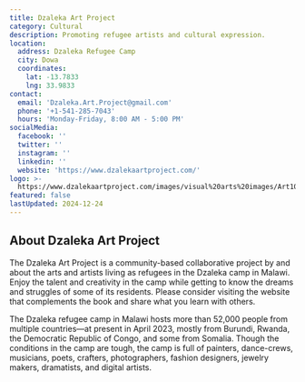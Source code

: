 ```yaml
---
title: Dzaleka Art Project
category: Cultural
description: Promoting refugee artists and cultural expression.
location:
  address: Dzaleka Refugee Camp
  city: Dowa
  coordinates:
    lat: -13.7833
    lng: 33.9833
contact:
  email: 'Dzaleka.Art.Project@gmail.com'
  phone: '+1-541-285-7043'
  hours: 'Monday-Friday, 8:00 AM - 5:00 PM'
socialMedia:
  facebook: ''
  twitter: ''
  instagram: ''
  linkedin: ''
  website: 'https://www.dzalekaartproject.com/'
logo: >-
  https://www.dzalekaartproject.com/images/visual%20arts%20images/Art1080x1080.jpg
featured: false
lastUpdated: 2024-12-24
---
```


## About Dzaleka Art Project

The Dzaleka Art Project is a community-based collaborative project by and about the arts and artists living as refugees in the Dzaleka camp in Malawi. Enjoy the talent and creativity in the camp while getting to know the dreams and struggles of some of its residents. Please consider visiting the website that complements the book and share what you learn with others.

The Dzaleka refugee camp in Malawi hosts more than 52,000 people from multiple countries—at present in April 2023, mostly from Burundi, Rwanda, the Democratic Republic of Congo, and some from Somalia. Though the conditions in the camp are tough, the camp is full of painters, dance-crews, musicians, poets, crafters, photographers, fashion designers, jewelry makers, dramatists, and digital artists.
